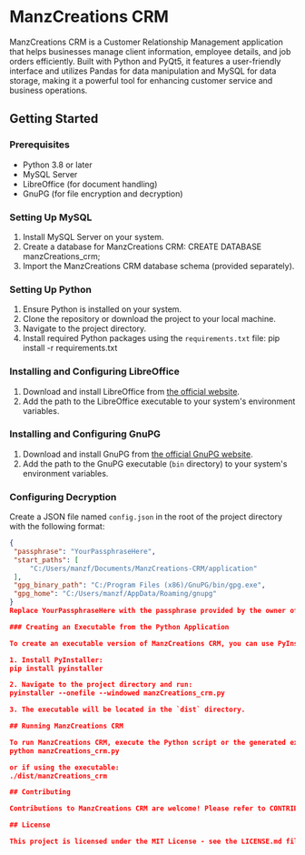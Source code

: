 # ManzCreations CRM

ManzCreations CRM is a Customer Relationship Management application that helps businesses manage client information, employee details, and job orders efficiently. Built with Python and PyQt5, it features a user-friendly interface and utilizes Pandas for data manipulation and MySQL for data storage, making it a powerful tool for enhancing customer service and business operations.

## Getting Started

### Prerequisites

- Python 3.8 or later
- MySQL Server
- LibreOffice (for document handling)
- GnuPG (for file encryption and decryption)

### Setting Up MySQL

1. Install MySQL Server on your system.
2. Create a database for ManzCreations CRM:
   CREATE DATABASE manzCreations_crm;
3. Import the ManzCreations CRM database schema (provided separately).

### Setting Up Python

1. Ensure Python is installed on your system.
2. Clone the repository or download the project to your local machine.
3. Navigate to the project directory.
4. Install required Python packages using the `requirements.txt` file:
pip install -r requirements.txt


### Installing and Configuring LibreOffice

1. Download and install LibreOffice from [the official website](https://www.libreoffice.org/download/download/).
2. Add the path to the LibreOffice executable to your system's environment variables.

### Installing and Configuring GnuPG

1. Download and install GnuPG from [the official GnuPG website](https://gnupg.org/download/index.html).
2. Add the path to the GnuPG executable (`bin` directory) to your system's environment variables.

### Configuring Decryption

Create a JSON file named `config.json` in the root of the project directory with the following format:

```json
{
 "passphrase": "YourPassphraseHere",
 "start_paths": [
     "C:/Users/manzf/Documents/ManzCreations-CRM/application"
 ],
 "gpg_binary_path": "C:/Program Files (x86)/GnuPG/bin/gpg.exe",
 "gpg_home": "C:/Users/manzf/AppData/Roaming/gnupg"
}
Replace YourPassphraseHere with the passphrase provided by the owner of the code.

### Creating an Executable from the Python Application

To create an executable version of ManzCreations CRM, you can use PyInstaller:

1. Install PyInstaller:
pip install pyinstaller

2. Navigate to the project directory and run:
pyinstaller --onefile --windowed manzCreations_crm.py

3. The executable will be located in the `dist` directory.

## Running ManzCreations CRM

To run ManzCreations CRM, execute the Python script or the generated executable:
python manzCreations_crm.py

or if using the executable:
./dist/manzCreations_crm

## Contributing

Contributions to ManzCreations CRM are welcome! Please refer to CONTRIBUTING.md for guidelines on how to contribute to this project.

## License

This project is licensed under the MIT License - see the LICENSE.md file for details.
